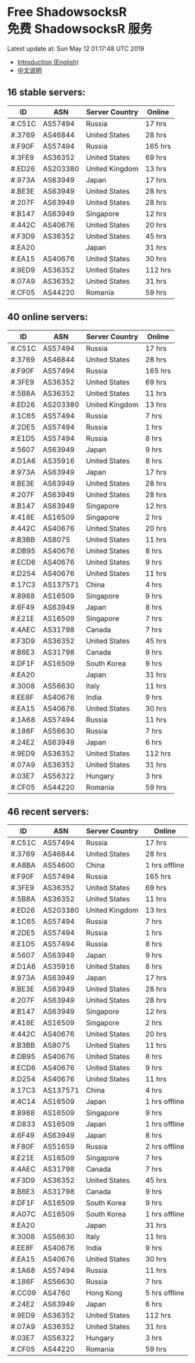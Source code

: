 # Free ShadowsocksR<br>免费 ShadowsocksR 服务

Latest update at: Sun May 12 01:17:48 UTC 2019

- [Introduction (English)](https://voken.io/en/latest/services/autossr.html)
- [中文说明](https://voken.io/zh_CN/latest/services/autossr.html)


## 16 stable servers:

| ID | ASN | Server Country | Online |
| ------ | ------ | ------ | ------ |
| #.C51C | AS57494 | Russia | 17 hrs |
| #.3769 | AS46844 | United States | 28 hrs |
| #.F90F | AS57494 | Russia | 165 hrs |
| #.3FE9 | AS36352 | United States | 69 hrs |
| #.ED26 | AS203380 | United Kingdom | 13 hrs |
| #.973A | AS63949 | Japan | 17 hrs |
| #.BE3E | AS63949 | United States | 28 hrs |
| #.207F | AS63949 | United States | 28 hrs |
| #.B147 | AS63949 | Singapore | 12 hrs |
| #.442C | AS40676 | United States | 20 hrs |
| #.F3D9 | AS36352 | United States | 45 hrs |
| #.EA20 |  | Japan | 31 hrs |
| #.EA15 | AS40676 | United States | 30 hrs |
| #.9ED9 | AS36352 | United States | 112 hrs |
| #.07A9 | AS36352 | United States | 31 hrs |
| #.CF05 | AS44220 | Romania | 59 hrs |

## 40 online servers:

| ID | ASN | Server Country | Online |
| ------ | ------ | ------ | ------ |
| #.C51C | AS57494 | Russia | 17 hrs |
| #.3769 | AS46844 | United States | 28 hrs |
| #.F90F | AS57494 | Russia | 165 hrs |
| #.3FE9 | AS36352 | United States | 69 hrs |
| #.5B8A | AS36352 | United States | 11 hrs |
| #.ED26 | AS203380 | United Kingdom | 13 hrs |
| #.1C65 | AS57494 | Russia | 7 hrs |
| #.2DE5 | AS57494 | Russia | 1 hrs |
| #.E1D5 | AS57494 | Russia | 8 hrs |
| #.5607 | AS63949 | Japan | 9 hrs |
| #.D1A6 | AS35916 | United States | 8 hrs |
| #.973A | AS63949 | Japan | 17 hrs |
| #.BE3E | AS63949 | United States | 28 hrs |
| #.207F | AS63949 | United States | 28 hrs |
| #.B147 | AS63949 | Singapore | 12 hrs |
| #.418E | AS16509 | Singapore | 2 hrs |
| #.442C | AS40676 | United States | 20 hrs |
| #.B3BB | AS8075 | United States | 11 hrs |
| #.DB95 | AS40676 | United States | 8 hrs |
| #.ECD6 | AS40676 | United States | 9 hrs |
| #.D254 | AS40676 | United States | 11 hrs |
| #.17C3 | AS137571 | China | 4 hrs |
| #.8988 | AS16509 | Singapore | 9 hrs |
| #.6F49 | AS63949 | Japan | 8 hrs |
| #.E21E | AS16509 | Singapore | 7 hrs |
| #.4AEC | AS31798 | Canada | 7 hrs |
| #.F3D9 | AS36352 | United States | 45 hrs |
| #.B6E3 | AS31798 | Canada | 9 hrs |
| #.DF1F | AS16509 | South Korea | 9 hrs |
| #.EA20 |  | Japan | 31 hrs |
| #.3008 | AS56630 | Italy | 11 hrs |
| #.EE8F | AS40676 | India | 9 hrs |
| #.EA15 | AS40676 | United States | 30 hrs |
| #.1A68 | AS57494 | Russia | 11 hrs |
| #.186F | AS56630 | Russia | 7 hrs |
| #.24E2 | AS63949 | Japan | 6 hrs |
| #.9ED9 | AS36352 | United States | 112 hrs |
| #.07A9 | AS36352 | United States | 31 hrs |
| #.03E7 | AS56322 | Hungary | 3 hrs |
| #.CF05 | AS44220 | Romania | 59 hrs |

## 46 recent servers:

| ID | ASN | Server Country | Online |
| ------ | ------ | ------ | ------ |
| #.C51C | AS57494 | Russia | 17 hrs |
| #.3769 | AS46844 | United States | 28 hrs |
| #.A8BA | AS54600 | China | 1 hrs offline |
| #.F90F | AS57494 | Russia | 165 hrs |
| #.3FE9 | AS36352 | United States | 69 hrs |
| #.5B8A | AS36352 | United States | 11 hrs |
| #.ED26 | AS203380 | United Kingdom | 13 hrs |
| #.1C65 | AS57494 | Russia | 7 hrs |
| #.2DE5 | AS57494 | Russia | 1 hrs |
| #.E1D5 | AS57494 | Russia | 8 hrs |
| #.5607 | AS63949 | Japan | 9 hrs |
| #.D1A6 | AS35916 | United States | 8 hrs |
| #.973A | AS63949 | Japan | 17 hrs |
| #.BE3E | AS63949 | United States | 28 hrs |
| #.207F | AS63949 | United States | 28 hrs |
| #.B147 | AS63949 | Singapore | 12 hrs |
| #.418E | AS16509 | Singapore | 2 hrs |
| #.442C | AS40676 | United States | 20 hrs |
| #.B3BB | AS8075 | United States | 11 hrs |
| #.DB95 | AS40676 | United States | 8 hrs |
| #.ECD6 | AS40676 | United States | 9 hrs |
| #.D254 | AS40676 | United States | 11 hrs |
| #.17C3 | AS137571 | China | 4 hrs |
| #.4C14 | AS16509 | Japan | 1 hrs offline |
| #.8988 | AS16509 | Singapore | 9 hrs |
| #.D833 | AS16509 | Japan | 1 hrs offline |
| #.6F49 | AS63949 | Japan | 8 hrs |
| #.F80F | AS51659 | Russia | 2 hrs offline |
| #.E21E | AS16509 | Singapore | 7 hrs |
| #.4AEC | AS31798 | Canada | 7 hrs |
| #.F3D9 | AS36352 | United States | 45 hrs |
| #.B6E3 | AS31798 | Canada | 9 hrs |
| #.DF1F | AS16509 | South Korea | 9 hrs |
| #.A07C | AS16509 | South Korea | 1 hrs offline |
| #.EA20 |  | Japan | 31 hrs |
| #.3008 | AS56630 | Italy | 11 hrs |
| #.EE8F | AS40676 | India | 9 hrs |
| #.EA15 | AS40676 | United States | 30 hrs |
| #.1A68 | AS57494 | Russia | 11 hrs |
| #.186F | AS56630 | Russia | 7 hrs |
| #.CC09 | AS4760 | Hong Kong | 5 hrs offline |
| #.24E2 | AS63949 | Japan | 6 hrs |
| #.9ED9 | AS36352 | United States | 112 hrs |
| #.07A9 | AS36352 | United States | 31 hrs |
| #.03E7 | AS56322 | Hungary | 3 hrs |
| #.CF05 | AS44220 | Romania | 59 hrs |


